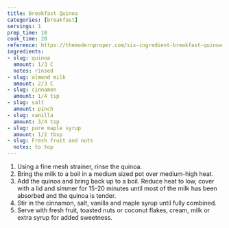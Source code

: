 ```yaml
---
title: Breakfast Quinoa
categories: [breakfast]
servings: 1
prep_time: 10
cook_time: 20
reference: https://themodernproper.com/six-ingredient-breakfast-quinoa
ingredients:
- slug: quinoa
  amount: 1/3 C
  notes: rinsed
- slug: almond milk
  amount: 2/3 C
- slug: cinnamon
  amount: 1/4 tsp
- slug: salt
  amount: pinch
- slug: vanilla
  amount: 3/4 tsp
- slug: pure maple syrup
  amount: 1/2 tbsp
- slug: Fresh fruit and nuts
  notes: to top
---
```


1. Using a fine mesh strainer, rinse the quinoa.
2. Bring the milk to a boil in a medium sized pot over medium-high heat.
3. Add the quinoa and bring back up to a boil. Reduce heat to low, cover with a lid and simmer for 15-20 minutes until most of the milk has been absorbed and the quinoa is tender.
4. Stir in the cinnamon, salt, vanilla and maple syrup until fully combined.
5. Serve with fresh fruit, toasted nuts or coconut flakes, cream, milk or extra syrup for added sweetness.

